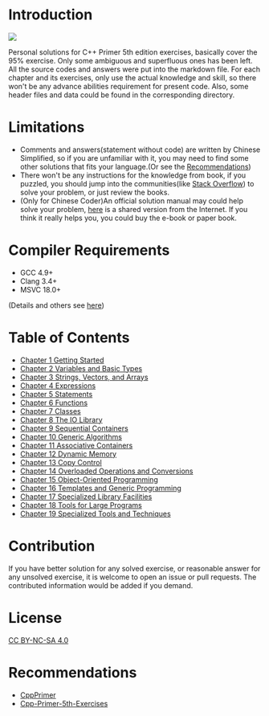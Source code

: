 # Introduction

![](https://img.shields.io/badge/license-Apache%202.0-blue)

Personal solutions for C++ Primer 5th edition exercises, basically cover the 95% exercise. Only some ambiguous and superfluous ones has been left. All the source codes and answers were put into the markdown file. For each chapter and its exercises, only use the actual knowledge and skill, so there won't be any advance abilities requirement for present code. Also, some header files and data could be found in the corresponding directory.

# Limitations

- Comments and answers(statement without code) are written by Chinese Simplified, so if you are unfamiliar with it, you may need to find some other solutions that fits your language.(Or see the [Recommendations](#recommendations))
- There won't be any instructions for the knowledge from book, if you puzzled, you should jump into the communities(like [Stack Overflow](https://stackoverflow.com/)) to solve your problem, or just review the books.
- (Only for Chinese Coder)An official solution manual may could help solve your problem, [here](./src/C++_Primer_Workbook_5th_Ed.\(Chinese_Edition\).pdf) is a shared version from the Internet. If you think it really helps you, you could buy the e-book or paper book.
# Compiler Requirements

- GCC 4.9+
- Clang 3.4+
- MSVC 18.0+

(Details and others see [here](https://en.cppreference.com/w/cpp/compiler_support))

# Table of Contents

- [Chapter 1 Getting Started](./chapters/1/README.md)
- [Chapter 2 Variables and Basic Types](./chapters/2/README.md)
- [Chapter 3 Strings, Vectors, and Arrays](./chapters/3/README.md)
- [Chapter 4 Expressions](./chapters/4/README.md)
- [Chapter 5 Statements](./chapters/5/README.md)
- [Chapter 6 Functions](./chapters/6/README.md)
- [Chapter 7 Classes](./chapters/7/README.md)
- [Chapter 8 The IO Library](./chapters/8/README.md)
- [Chapter 9 Sequential Containers](./chapters/9/README.md)
- [Chapter 10 Generic Algorithms](./chapters/10/README.md)
- [Chapter 11 Associative Containers](./chapters/11/README.md)
- [Chapter 12 Dynamic Memory](./chapters/12/README.md)
- [Chapter 13 Copy Control](./chapters/13/README.md)
- [Chapter 14 Overloaded Operations and Conversions](./chapters/14/README.md)
- [Chapter 15 Object-Oriented Programming](./chapters/15/README.md)
- [Chapter 16 Templates and Generic Programming](./chapters/16/README.md)
- [Chapter 17 Specialized Library Facilities](./chapters/17/README.md)
- [Chapter 18 Tools for Large Programs](./chapters/18/README.md)
- [Chapter 19 Specialized Tools and Techniques](./chapters/19/README.md)

# Contribution

If you have better solution for any solved exercise, or reasonable answer for any unsolved exercise, it is welcome to open an issue or pull requests. The contributed information would be added if you demand.

# License

[CC BY-NC-SA 4.0](https://creativecommons.org/licenses/by-nc-sa/4.0/)

# Recommendations

- [CppPrimer](https://github.com/pezy/CppPrimer)
- [Cpp-Primer-5th-Exercises](https://github.com/jaege/Cpp-Primer-5th-Exercises)
